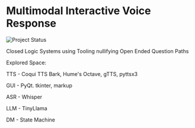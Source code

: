 # Multimodal Interactive Voice Response

![Project Status](https://badgen.net/badge/Project%20Status/Closed/purple)


Closed Logic Systems using Tooling nullifying Open Ended Question Paths


Explored Space:

TTS - Coqui TTS Bark, Hume's Octave, gTTS, pyttsx3

GUI - PyQt. tkinter, markup

ASR - Whisper

LLM - TinyLlama

DM - State Machine

